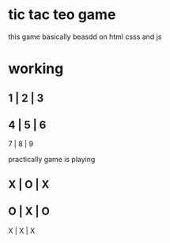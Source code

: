 # tic tac teo game 
this game basically beasdd on html csss and js 
# working 
 1 | 2 | 3
-----------
 4 | 5 | 6
-----------
 7 | 8 | 9

practically game is playing


 X | O | X
-----------
 O | X | O
-----------
 X | X | X
 

